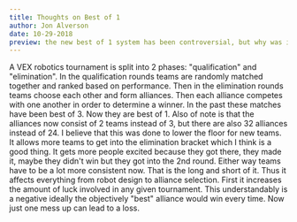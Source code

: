 ```yaml
---
title: Thoughts on Best of 1
author: Jon Alverson
date: 10-29-2018
preview: the new best of 1 system has been controversial, but why was it done and what does it affect
---
```


A VEX robotics tournament is split into 2 phases: "qualification" and "elimination". In the qualification rounds teams are randomly matched together and ranked based on performance. Then in the elimination rounds teams choose each other and form alliances. Then each alliance competes with one another in order to determine a winner. In the past these matches have been best of 3. Now they are best of 1. Also of note is that the alliances now consist of 2 teams instead of 3, but there are also 32 alliances instead of 24. I believe that this was done to lower the floor for new teams. It allows more teams to get into the elimination bracket which I think is a good thing. It gets more people excited because they got there, they made it, maybe they didn't win but they got into the 2nd round. Either way teams have to be a lot more consistent now. That is the long and short of it. Thus it affects everything from robot design to alliance selection. First it increases the amount of luck involved in any given tournament. This understandably is a negative ideally the objectively "best" alliance would win every time. Now just one mess up can lead to a loss. 